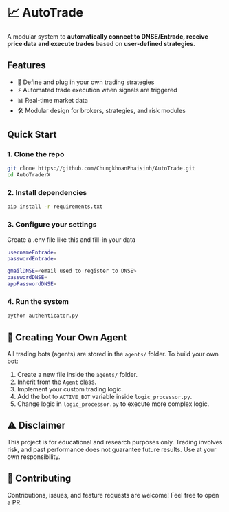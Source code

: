 # 📈 AutoTrade

A modular system to **automatically connect to DNSE/Entrade, receive price data and execute trades** based on **user-defined strategies**.

## Features
- 🧠 Define and plug in your own trading strategies
- ⚡ Automated trade execution when signals are triggered
- 📊 Real-time market data
- 🛠 Modular design for brokers, strategies, and risk modules

## Quick Start

### 1. Clone the repo
```bash
git clone https://github.com/ChungkhoanPhaisinh/AutoTrade.git
cd AutoTraderX
```

### 2. Install dependencies
```bash
pip install -r requirements.txt
```

### 3. Configure your settings
Create a .env file like this and fill-in your data
```bash
usernameEntrade=
passwordEntrade=

gmailDNSE=<email used to register to DNSE>
passwordDNSE=
appPasswordDNSE=
```

### 4. Run the system
```bash
python authenticator.py
```

## 🤖 Creating Your Own Agent
All trading bots (agents) are stored in the `agents/` folder.
To build your own bot:

1. Create a new file inside the `agents/` folder.
2. Inherit from the `Agent` class.
3. Implement your custom trading logic.
4. Add the bot to `ACTIVE_BOT` variable inside `logic_processor.py`.
5. Change logic in `logic_processor.py` to execute more complex logic.

## ⚠️ Disclaimer
This project is for educational and research purposes only.
Trading involves risk, and past performance does not guarantee future results.
Use at your own responsibility.

## 🤝 Contributing
Contributions, issues, and feature requests are welcome!
Feel free to open a PR.
